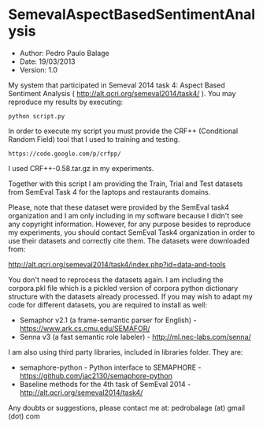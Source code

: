 SemevalAspectBasedSentimentAnalysis
===================================

- Author: Pedro Paulo Balage 
- Date: 19/03/2013
- Version: 1.0


My system that participated in Semeval 2014 task 4: Aspect Based Sentiment Analysis ( http://alt.qcri.org/semeval2014/task4/ ). You may reproduce my results by executing:

    python script.py

In order to execute my script you must provide the CRF++ (Conditional Random Field) tool that I used to training and testing.

    https://code.google.com/p/crfpp/

I used CRF++-0.58.tar.gz in my experiments.

Together with this script I am providing the Train, Trial and Test datasets from SemEval Task 4 for the laptops and restaurants domains.

Please, note that these dataset were provided by the SemEval task4 organization and I am only including in my software because I didn't see any copyright information. However, for any purpose besides to reproduce my experiments, you should contact SemEval Task4 organization in order to use their datasets and correctly cite them.  The datasets were downloaded from:

http://alt.qcri.org/semeval2014/task4/index.php?id=data-and-tools

You don't need to reprocess the datasets again. I am including the corpora.pkl file which is a pickled version of corpora python dictionary structure with the datasets already processed. If you may wish to adapt my code for different datasets, you are required to install as well:

- Semaphor v2.1 (a frame-semantic parser for English) - https://www.ark.cs.cmu.edu/SEMAFOR/
- Senna v3 (a fast semantic role labeler) - http://ml.nec-labs.com/senna/

I am also using third party libraries, included in libraries folder. They are:

- semaphore-python - Python interface to SEMAPHORE - https://github.com/jac2130/semaphore-python
- Baseline methods for the 4th task of SemEval 2014 - http://alt.qcri.org/semeval2014/task4/

Any doubts or suggestions, please contact me at: pedrobalage (at) gmail (dot) com
